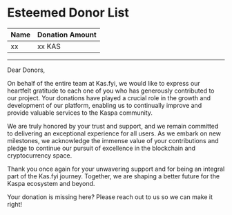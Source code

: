 # Esteemed Donor List
|Name|Donation Amount|
|-|-|
|xx|xx KAS|


---


Dear Donors,

On behalf of the entire team at Kas.fyi, we would like to express our heartfelt gratitude to each one of you who has generously contributed to our project. Your donations have played a crucial role in the growth and development of our platform, enabling us to continually improve and provide valuable services to the Kaspa community.

We are truly honored by your trust and support, and we remain committed to delivering an exceptional experience for all users. As we embark on new milestones, we acknowledge the immense value of your contributions and pledge to continue our pursuit of excellence in the blockchain and cryptocurrency space.

Thank you once again for your unwavering support and for being an integral part of the Kas.fyi journey. Together, we are shaping a better future for the Kaspa ecosystem and beyond.

Your donation is missing here? Please reach out to us so we can make it right!
